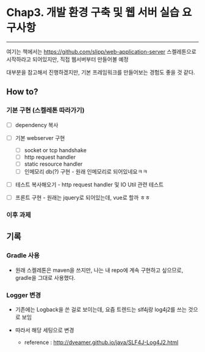 # Chap3. 개발 환경 구축 및 웹 서버 실습 요구사항

---

여기는 책에서는 https://github.com/slipp/web-application-server 스켈레톤으로 시작하라고 되어있지만, 직접 웹서버부터 만들어볼 예정

대부분을 참고해서 진행하겠지만, 기본 프레임워크를 만들어보는 경험도 좋을 것 같다.

## How to?

### 기본 구현 (스켈레톤 따라가기)

- [ ] dependency 복사
- [ ] 기본 webserver 구현

    - [ ] socket or tcp handshake
    - [ ] http request handler
    - [ ] static resource handler
    - [ ] 인메모리 db(?) 구현 - 원래 인메모리로 되어있네요ㅋㅋ

- [ ] 테스트 복사해오기 - http request handler 및 IO Util 관련 테스트
- [ ] 프론트 구현 - 원래는 jquery로 되어있는데, vue로 할까 ㅎㅎ

### 이후 과제

## 기록

### Gradle 사용

- 원래 스켈레톤은 maven을 쓰지만, 나는 내 repo에 계속 구현하고 싶으므로, gradle을 그대로 사용했다.

### Logger 변경

- 기존에는 Logback을 쓴 걸로 보이는데, 요즘 트렌드는 slf4j랑 log4j2를 쓰는 것으로 보임
- 따라서 해당 세팅으로 변경

  - reference : http://dveamer.github.io/java/SLF4J-Log4J2.html
  
